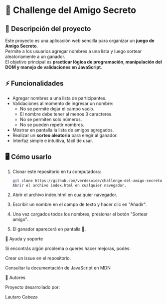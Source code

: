# 🎁 Challenge del Amigo Secreto

## 📌 Descripción del proyecto
Este proyecto es una aplicación web sencilla para organizar un **juego de Amigo Secreto**.  
Permite a los usuarios agregar nombres a una lista y luego sortear aleatoriamente a un ganador.  
El objetivo principal es **practicar lógica de programación, manipulación del DOM y manejo de validaciones en JavaScript**.


## ⚡ Funcionalidades
- Agregar nombres a una lista de participantes.  
- Validaciones al momento de ingresar un nombre:
  - No se permite dejar el campo vacío.  
  - El nombre debe tener al menos 3 caracteres.  
  - No se permiten solo números.  
  - No se pueden repetir nombres.  
- Mostrar en pantalla la lista de amigos agregados.  
- Realizar un **sorteo aleatorio** para elegir al ganador.  
- Interfaz simple e intuitiva, fácil de usar.


## 🖥️ Cómo usarlo
1. Clonar este repositorio en tu computadora:
   ```bash
   git clone https://github.com/verdesoide/challenge-del-amigo-secreto.git
   Abrir el archivo index.html en cualquier navegador.
2. Abrir el archivo index.html en cualquier navegador.

3. Escribir un nombre en el campo de texto y hacer clic en "Añadir".

4. Una vez cargados todos los nombres, presionar el botón "Sortear amigo".

5. El ganador aparecerá en pantalla 🎉.


📖 Ayuda y soporte

Si encontrás algún problema o querés hacer mejoras, podés:

Crear un issue en el repositorio.

Consultar la documentación de JavaScript en MDN


👥 Autores

Proyecto desarrollado por:

Lautaro Cabeza
